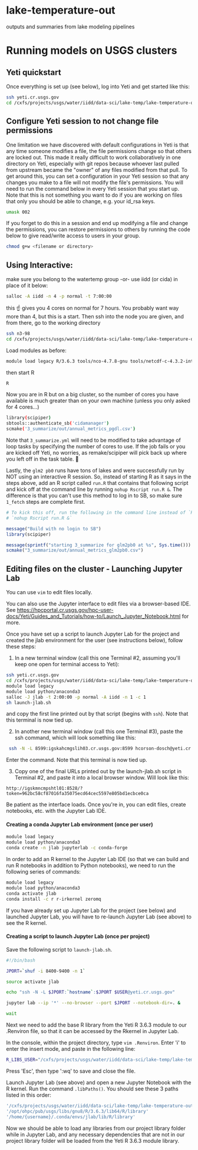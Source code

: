# lake-temperature-out
outputs and summaries from lake modeling pipelines

# Running models on USGS clusters

## Yeti quickstart

Once everything is set up (see below), log into Yeti and get started like this:
```sh
ssh yeti.cr.usgs.gov
cd /cxfs/projects/usgs/water/iidd/data-sci/lake-temp/lake-temperature-out
```

## Configure Yeti session to not change file permissions

One limitation we have discovered with default configurations in Yeti is that any time someone modifies a file, the file permissions change so that others are locked out. This made it really difficult to work collaboratively in one directory on Yeti, especially with git repos because whoever last pulled from upstream became the "owner" of any files modified from that pull. To get around this, you can set a configuration in your Yeti session so that any changes you make to a file will not modify the file's permissions. You will need to run the command below in every Yeti session that you start up. Note that this is not something you want to do if you are working on files that only you should be able to change, e.g. your id_rsa keys. 
```sh
umask 002
```

If you forget to do this in a session and end up modifying a file and change the permissions, you can restore permissions to others by running the code below to give read/write access to users in your group.
```sh
chmod g+w <filename or directory>
```


## Using Interactive:
make sure you belong to the watertemp group -or- use iidd (or cida) in place of it below:

```sh
salloc -A iidd -n 4 -p normal -t 7:00:00
```
this ☝️ gives you 4 cores on normal for 7 hours. You probably want way more than 4, but this is a start.
Then ssh into the node you are given, and from there, go to the working directory
```sh
ssh n3-98
cd /cxfs/projects/usgs/water/iidd/data-sci/lake-temp/lake-temperature-out
```
Load modules as before:
```sh
module load legacy R/3.6.3 tools/nco-4.7.8-gnu tools/netcdf-c-4.3.2-intel
```
then start R
```sh
R
```
Now you are in R but on a big cluster, so the number of cores you have available is much greater than on your own machine (unless you only asked for 4 cores...)
```sh
library(scipiper)
sbtools::authenticate_sb('cidamanager')
scmake('3_summarize/out/annual_metrics_pgdl.csv')
```

Note that `3_summarize.yml` will need to be modified to take advantage of loop tasks by specifying the number of cores to use. If the job fails or you are kicked off Yeti, no worries, as remake/scipiper will pick back up where you left off in the task table. 🎉

Lastly, the `glm2 pb0` runs have tons of lakes and were successfully run by NOT using an interactive R session. So, instead of starting R as it says in the steps above, add an R script called `run.R` that contains that following script and kick off at the command line by running `nohup Rscript run.R &`. The difference is that you can't use this method to log in to SB, so make sure `1_fetch` steps are complete first.

```r
# To kick this off, run the following in the command line instead of `R`
# `nohup Rscript run.R &`

message("Build with no login to SB")
library(scipiper)

message(sprintf("starting 3_summarize for glm2pb0 at %s", Sys.time()))
scmake("3_summarize/out/annual_metrics_glm2pb0.csv")

```

## Editing files on the cluster - Launching Jupyter Lab

You can use `vim` to edit files locally.

You can also use the Jupyter interface to edit files via a browser-based IDE. See https://hpcportal.cr.usgs.gov/hpc-user-docs/Yeti/Guides_and_Tutorials/how-to/Launch_Jupyter_Notebook.html for more.

Once you have set up a script to launch Jupyter Lab for the project and created the jlab environment for the user (see instructions below), follow these steps:

1. In a new terminal window (call this one Terminal #2, assuming you'll keep one open for terminal access to Yeti):
```sh
ssh yeti.cr.usgs.gov
cd /cxfs/projects/usgs/water/iidd/data-sci/lake-temp/lake-temperature-out
module load legacy
module load python/anaconda3
salloc -J jlab -t 2:00:00 -p normal -A iidd -n 1 -c 1
sh launch-jlab.sh
```
and copy the first line printed out by that script (begins with `ssh`). Note that this terminal is now tied up.

2. In another new terminal window (call this one Terminal #3), paste the ssh command, which will look something like this:
```sh
 ssh -N -L 8599:igskahcmgslih03.cr.usgs.gov:8599 hcorson-dosch@yeti.cr.usgs.gov
```
Enter the command. Note that this terminal is now tied up.

3. Copy one of the final URLs printed out by the launch-jlab.sh script in Terminal #2, and paste it into a local browser window. Will look like this:
```
http://igskmncmpshtl01:8528/?token=962bc58cf87016fa35075ecd64cec5597e805bd1ecbce0ca
```
Be patient as the interface loads. Once you're in, you can edit files, create notebooks, etc. with the Jupyter Lab IDE.

#### Creating a conda Jupyter Lab environment (once per user)
```sh
module load legacy
module load python/anaconda3
conda create -n jlab jupyterlab -c conda-forge
```

In order to add an R kernel to the Jupyter Lab IDE (so that we can build and run R notebooks in addition to Python notebooks), we need to run the following series of commands:
```sh
module load legacy
module load python/anaconda3
conda activate jlab
conda install -c r r-irkernel zeromq
```
If you have already set up Jupyter Lab for the project (see below) and launched Jupyter Lab, you will have to re-launch Jupyter Lab (see above) to see the R kernel.

#### Creating a script to launch Jupyter Lab (once per project)
Save the following script to `launch-jlab.sh`.

```sh
#!/bin/bash

JPORT=`shuf -i 8400-9400 -n 1` 

source activate jlab

echo "ssh -N -L $JPORT:`hostname`:$JPORT $USER@yeti.cr.usgs.gov"

jupyter lab --ip '*' --no-browser --port $JPORT --notebook-dir=. &

wait
```

Next we need to add the base R library from the Yeti R 3.6.3 module to our .Renviron file, so that it can be accessed by the Rkernel in Jupyter Lab.

In the console, within the project directory, type `vim .Renviron`. Enter 'i' to enter the insert mode, and paste in the following line:

```sh
R_LIBS_USER="/cxfs/projects/usgs/water/iidd/data-sci/lake-temp/lake-temperature-out/Rlib_3_6":"/opt/ohpc/pub/usgs/libs/gnu8/R/3.6.3/lib64/R/library"
```
Press 'Esc', then type ':wq' to save and close the file.

Launch Jupyter Lab (see above) and open a new Jupyter Notebook with the R kernel. Run the command `.libPaths()`. You should see these 3 paths listed in this order:
```sh
'/cxfs/projects/usgs/water/iidd/data-sci/lake-temp/lake-temperature-out/Rlib_3_6'
'/opt/ohpc/pub/usgs/libs/gnu8/R/3.6.3/lib64/R/library'
'/home/{username}/.conda/envs/jlab/lib/R/library'
```
Now we should be able to load any libraries from our project library folder while in Jupyter Lab, and any necessary dependencies that are not in our project library folder will be loaded from the Yeti R 3.6.3 module library.
